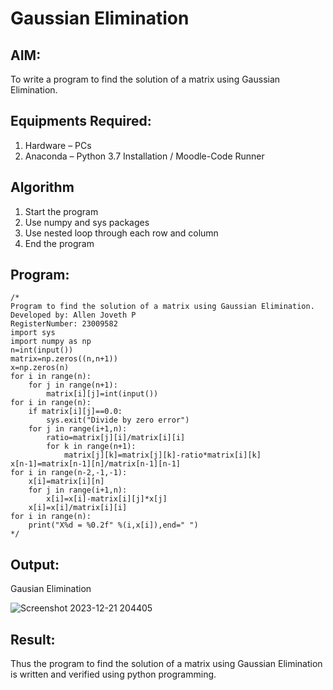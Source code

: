 # Gaussian Elimination

## AIM:
To write a program to find the solution of a matrix using Gaussian Elimination.

## Equipments Required:
1. Hardware – PCs
2. Anaconda – Python 3.7 Installation / Moodle-Code Runner

## Algorithm
1. Start the program
2. Use numpy and sys packages
3. Use nested loop through each row and column
4. End the program

## Program:
```
/*
Program to find the solution of a matrix using Gaussian Elimination.
Developed by: Allen Joveth P
RegisterNumber: 23009582
import sys
import numpy as np
n=int(input())
matrix=np.zeros((n,n+1))
x=np.zeros(n)
for i in range(n):
    for j in range(n+1):
        matrix[i][j]=int(input())
for i in range(n):
    if matrix[i][j]==0.0:
        sys.exit("Divide by zero error")
    for j in range(i+1,n):
        ratio=matrix[j][i]/matrix[i][i]
        for k in range(n+1):
            matrix[j][k]=matrix[j][k]-ratio*matrix[i][k]
x[n-1]=matrix[n-1][n]/matrix[n-1][n-1]
for i in range(n-2,-1,-1):
    x[i]=matrix[i][n]
    for j in range(i+1,n):
        x[i]=x[i]-matrix[i][j]*x[j]
    x[i]=x[i]/matrix[i][i]
for i in range(n):
    print("X%d = %0.2f" %(i,x[i]),end=" ")
*/
```

## Output:

Gausian Elimination

![Screenshot 2023-12-21 204405](https://github.com/allenjoveth/Gaussian/assets/139422287/c89e04bd-a591-45f3-97fe-4c929755c8c2)

## Result:
Thus the program to find the solution of a matrix using Gaussian Elimination is written and verified using python programming.

